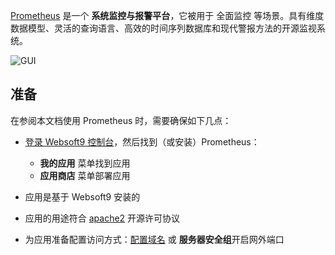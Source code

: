 [Prometheus](https://prometheus.io/) 是一个 **系统监控与报警平台**，它被用于 全面监控  等场景。具有维度数据模型、灵活的查询语言、高效的时间序列数据库和现代警报方法的开源监视系统。


![GUI](https://libs.websoft9.com/Websoft9/DocsPicture/zh/prometheus/prometheus-gui-websoft9.webp)


## 准备

在参阅本文档使用 Prometheus 时，需要确保如下几点：

- [登录 Websoft9 控制台](./login-console)，然后找到（或安装）Prometheus：
  - **我的应用** 菜单找到应用 
  - **应用商店** 菜单部署应用

- 应用是基于 Websoft9 安装的


- 应用的用途符合 [apache2](https://opensource.org/licenses/Apache-2.0) 开源许可协议


- 为应用准备配置访问方式：[配置域名](./domain-set) 或 **服务器安全组**开启网外端口